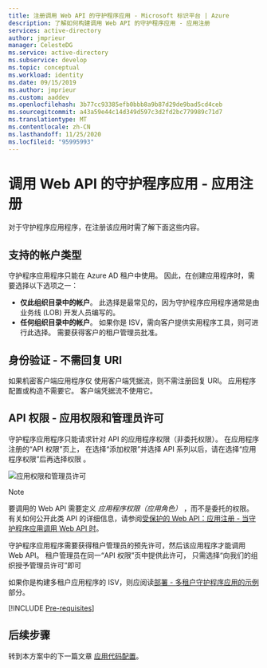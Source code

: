 ```yaml
---
title: 注册调用 Web API 的守护程序应用 - Microsoft 标识平台 | Azure
description: 了解如何构建调用 Web API 的守护程序应用 - 应用注册
services: active-directory
author: jmprieur
manager: CelesteDG
ms.service: active-directory
ms.subservice: develop
ms.topic: conceptual
ms.workload: identity
ms.date: 09/15/2019
ms.author: jmprieur
ms.custom: aaddev
ms.openlocfilehash: 3b77cc93385efb0bbb8a9b87d29de9bad5cd4ceb
ms.sourcegitcommit: a43a59e44c14d349d597c3d2fd2bc779989c71d7
ms.translationtype: MT
ms.contentlocale: zh-CN
ms.lasthandoff: 11/25/2020
ms.locfileid: "95995993"
---
```

# <a name="daemon-app-that-calls-web-apis---app-registration"></a>调用 Web API 的守护程序应用 - 应用注册

对于守护程序应用程序，在注册该应用时需了解下面这些内容。

## <a name="supported-account-types"></a>支持的帐户类型

守护程序应用程序只能在 Azure AD 租户中使用。 因此，在创建应用程序时，需要选择以下选项之一：

- **仅此组织目录中的帐户**。 此选择是最常见的，因为守护程序应用程序通常是由业务线 (LOB) 开发人员编写的。
- **任何组织目录中的帐户**。 如果你是 ISV，需向客户提供实用程序工具，则可进行此选择。 需要获得客户的租户管理员批准。

## <a name="authentication---no-reply-uri-needed"></a>身份验证 - 不需回复 URI

如果机密客户端应用程序仅  使用客户端凭据流，则不需注册回复 URI。 应用程序配置或构造不需要它。 客户端凭据流不使用它。

## <a name="api-permissions---app-permissions-and-admin-consent"></a>API 权限 - 应用权限和管理员许可

守护程序应用程序只能请求针对 API 的应用程序权限（非委托权限）。 在应用程序注册的“API 权限”页上，  在选择“添加权限”并选择  API 系列以后，请在选择“应用程序权限”后再选择权限  。

![应用权限和管理员许可](media/scenario-daemon-app/app-permissions-and-admin-consent.png)

> [!NOTE]
> 要调用的 Web API 需要定义 *应用程序权限（应用角色）* ，而不是委托的权限。 有关如何公开此类 API 的详细信息，请参阅[受保护的 Web API：应用注册 - 当守护程序应用调用 Web API 时](scenario-protected-web-api-app-registration.md#if-your-web-api-is-called-by-a-daemon-app)。

守护程序应用程序需要获得租户管理员的预先许可，然后该应用程序才能调用 Web API。 租户管理员在同一“API 权限”页中提供此许可，  只需选择“向我们的组织授予管理员许可”即可 

如果你是构建多租户应用程序的 ISV，则应阅读[部署 - 多租户守护程序应用的示例](scenario-daemon-production.md#deployment---multitenant-daemon-apps)部分。

[!INCLUDE [Pre-requisites](../../../includes/active-directory-develop-scenarios-registration-client-secrets.md)]

## <a name="next-steps"></a>后续步骤

转到本方案中的下一篇文章 [应用代码配置](./scenario-daemon-app-configuration.md)。
